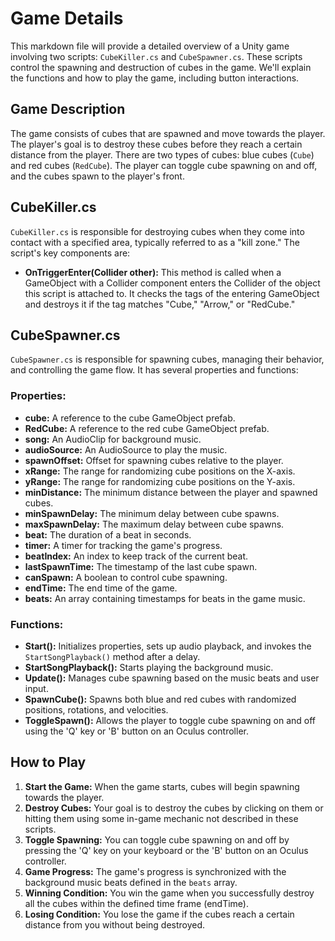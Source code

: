# Game Details

This markdown file will provide a detailed overview of a Unity game involving two scripts: `CubeKiller.cs` and `CubeSpawner.cs`. These scripts control the spawning and destruction of cubes in the game. We'll explain the functions and how to play the game, including button interactions.

## Game Description

The game consists of cubes that are spawned and move towards the player. The player's goal is to destroy these cubes before they reach a certain distance from the player. There are two types of cubes: blue cubes (`Cube`) and red cubes (`RedCube`). The player can toggle cube spawning on and off, and the cubes spawn to the player's front.

## CubeKiller.cs

`CubeKiller.cs` is responsible for destroying cubes when they come into contact with a specified area, typically referred to as a "kill zone." The script's key components are:

- **OnTriggerEnter(Collider other):** This method is called when a GameObject with a Collider component enters the Collider of the object this script is attached to. It checks the tags of the entering GameObject and destroys it if the tag matches "Cube," "Arrow," or "RedCube."

## CubeSpawner.cs

`CubeSpawner.cs` is responsible for spawning cubes, managing their behavior, and controlling the game flow. It has several properties and functions:

### Properties:

- **cube:** A reference to the cube GameObject prefab.
- **RedCube:** A reference to the red cube GameObject prefab.
- **song:** An AudioClip for background music.
- **audioSource:** An AudioSource to play the music.
- **spawnOffset:** Offset for spawning cubes relative to the player.
- **xRange:** The range for randomizing cube positions on the X-axis.
- **yRange:** The range for randomizing cube positions on the Y-axis.
- **minDistance:** The minimum distance between the player and spawned cubes.
- **minSpawnDelay:** The minimum delay between cube spawns.
- **maxSpawnDelay:** The maximum delay between cube spawns.
- **beat:** The duration of a beat in seconds.
- **timer:** A timer for tracking the game's progress.
- **beatIndex:** An index to keep track of the current beat.
- **lastSpawnTime:** The timestamp of the last cube spawn.
- **canSpawn:** A boolean to control cube spawning.
- **endTime:** The end time of the game.
- **beats:** An array containing timestamps for beats in the game music.

### Functions:

- **Start():** Initializes properties, sets up audio playback, and invokes the `StartSongPlayback()` method after a delay.
- **StartSongPlayback():** Starts playing the background music.
- **Update():** Manages cube spawning based on the music beats and user input.
- **SpawnCube():** Spawns both blue and red cubes with randomized positions, rotations, and velocities.
- **ToggleSpawn():** Allows the player to toggle cube spawning on and off using the 'Q' key or 'B' button on an Oculus controller.

## How to Play

1. **Start the Game:** When the game starts, cubes will begin spawning towards the player.
2. **Destroy Cubes:** Your goal is to destroy the cubes by clicking on them or hitting them using some in-game mechanic not described in these scripts.
3. **Toggle Spawning:** You can toggle cube spawning on and off by pressing the 'Q' key on your keyboard or the 'B' button on an Oculus controller.
4. **Game Progress:** The game's progress is synchronized with the background music beats defined in the `beats` array.
5. **Winning Condition:** You win the game when you successfully destroy all the cubes within the defined time frame (endTime).
6. **Losing Condition:** You lose the game if the cubes reach a certain distance from you without being destroyed.

